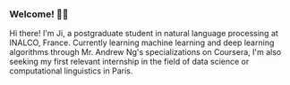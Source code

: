 ### Welcome! 👋🏼

Hi there! I'm Ji, a postgraduate student in natural language processing at INALCO, France. Currently learning machine learning and deep learning algorithms through Mr. Andrew Ng's specializations on Coursera, I'm also seeking my first relevant internship in the field of data science or computational linguistics in Paris.

<!--
**an-kei/an-kei** is a ✨ _special_ ✨ repository because its `README.md` (this file) appears on your GitHub profile.

Here are some ideas to get you started:

- 🔭 I’m currently working on ...
- 🌱 I’m currently learning ...
- 👯 I’m looking to collaborate on ...
- 🤔 I’m looking for help with ...
- 💬 Ask me about ...
- 📫 How to reach me: ...
- 😄 Pronouns: ...
- ⚡ Fun fact: ...
-->
